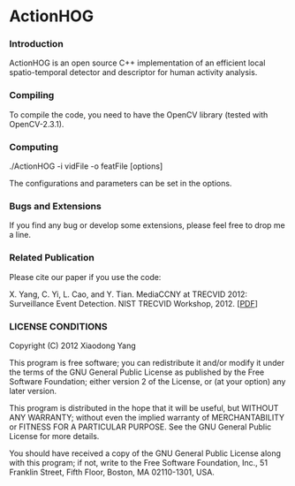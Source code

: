 ActionHOG
===========

### Introduction

ActionHOG is an open source C++ implementation of an efficient local spatio-temporal detector and descriptor for human activity analysis.


### Compiling

To compile the code, you need to have the OpenCV library (tested with OpenCV-2.3.1).


### Computing

./ActionHOG -i vidFile -o featFile [options] 

The configurations and parameters can be set in the options.

	
### Bugs and Extensions

If you find any bug or develop some extensions, please feel free to drop me a line.


### Related Publication

Please cite our paper if you use the code:

X. Yang, C. Yi, L. Cao, and Y. Tian. MediaCCNY at TRECVID 2012: Surveillance Event Detection. NIST TRECVID Workshop, 2012. [[PDF](http://yangxd.org/publications/papers/TRECVID_2012_SED.pdf)]


### LICENSE CONDITIONS

Copyright (C) 2012 Xiaodong Yang 

This program is free software; you can redistribute it and/or modify it under the terms of the GNU General Public License as published by the Free Software Foundation; either version 2 of the License, or (at your option) any later version.

This program is distributed in the hope that it will be useful, but WITHOUT ANY WARRANTY; without even the implied warranty of MERCHANTABILITY or FITNESS FOR A PARTICULAR PURPOSE. See the GNU General Public License for more details.

You should have received a copy of the GNU General Public License along with this program; if not, write to the Free Software Foundation, Inc., 51 Franklin Street, Fifth Floor, Boston, MA  02110-1301, USA.